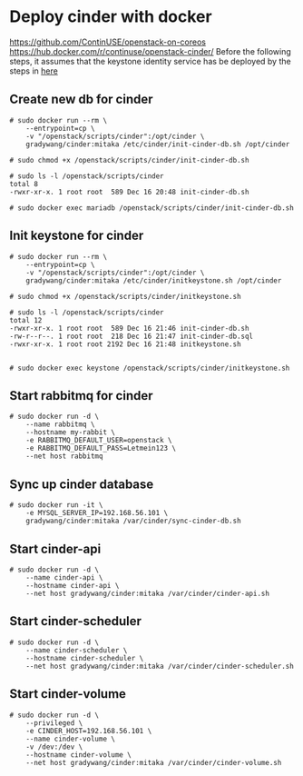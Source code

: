 # Deploy cinder with docker
https://github.com/ContinUSE/openstack-on-coreos
https://hub.docker.com/r/continuse/openstack-cinder/
Before the following steps, it assumes that the keystone identity service has be deployed by the steps in [here](https://github.com/gradywang/notesofyongqiao/tree/master/openstack/keystone/docker)

## Create new db for cinder
```
# sudo docker run --rm \
    --entrypoint=cp \
    -v "/openstack/scripts/cinder":/opt/cinder \
    gradywang/cinder:mitaka /etc/cinder/init-cinder-db.sh /opt/cinder

# sudo chmod +x /openstack/scripts/cinder/init-cinder-db.sh

# sudo ls -l /openstack/scripts/cinder
total 8
-rwxr-xr-x. 1 root root  589 Dec 16 20:48 init-cinder-db.sh

# sudo docker exec mariadb /openstack/scripts/cinder/init-cinder-db.sh
```

## Init keystone for cinder
```
# sudo docker run --rm \
    --entrypoint=cp \
    -v "/openstack/scripts/cinder":/opt/cinder \
    gradywang/cinder:mitaka /etc/cinder/initkeystone.sh /opt/cinder

# sudo chmod +x /openstack/scripts/cinder/initkeystone.sh

# sudo ls -l /openstack/scripts/cinder
total 12
-rwxr-xr-x. 1 root root  589 Dec 16 21:46 init-cinder-db.sh
-rw-r--r--. 1 root root  218 Dec 16 21:47 init-cinder-db.sql
-rwxr-xr-x. 1 root root 2192 Dec 16 21:48 initkeystone.sh


# sudo docker exec keystone /openstack/scripts/cinder/initkeystone.sh
```

## Start rabbitmq for cinder
```
# sudo docker run -d \
    --name rabbitmq \
    --hostname my-rabbit \
    -e RABBITMQ_DEFAULT_USER=openstack \
    -e RABBITMQ_DEFAULT_PASS=Letmein123 \
    --net host rabbitmq
```

## Sync up cinder database
```    
# sudo docker run -it \
    -e MYSQL_SERVER_IP=192.168.56.101 \
    gradywang/cinder:mitaka /var/cinder/sync-cinder-db.sh
```

## Start cinder-api
```
# sudo docker run -d \
    --name cinder-api \
    --hostname cinder-api \
    --net host gradywang/cinder:mitaka /var/cinder/cinder-api.sh
```

## Start cinder-scheduler
```
# sudo docker run -d \
    --name cinder-scheduler \
    --hostname cinder-scheduler \
    --net host gradywang/cinder:mitaka /var/cinder/cinder-scheduler.sh
```

## Start cinder-volume
```
# sudo docker run -d \
    --privileged \
    -e CINDER_HOST=192.168.56.101 \
    --name cinder-volume \
    -v /dev:/dev \
    --hostname cinder-volume \
    --net host gradywang/cinder:mitaka /var/cinder/cinder-volume.sh
```
